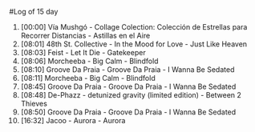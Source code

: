 #Log of 15 day

1. [00:00] Vía Mushgó - Collage Colection: Colección de Estrellas para Recorrer Distancias - Astillas en el Aire
1. [08:01] 48th St. Collective - In the Mood for Love - Just Like Heaven
1. [08:03] Feist - Let It Die - Gatekeeper
1. [08:06] Morcheeba - Big Calm - Blindfold
1. [08:10] Groove Da Praia - Groove Da Praia - I Wanna Be Sedated
1. [08:11] Morcheeba - Big Calm - Blindfold
1. [08:45] Groove Da Praia - Groove Da Praia - I Wanna Be Sedated
1. [08:48] De-Phazz - detunized gravity (limited edition) - Between 2 Thieves
1. [08:50] Groove Da Praia - Groove Da Praia - I Wanna Be Sedated
1. [16:32] Jacoo - Aurora - Aurora
